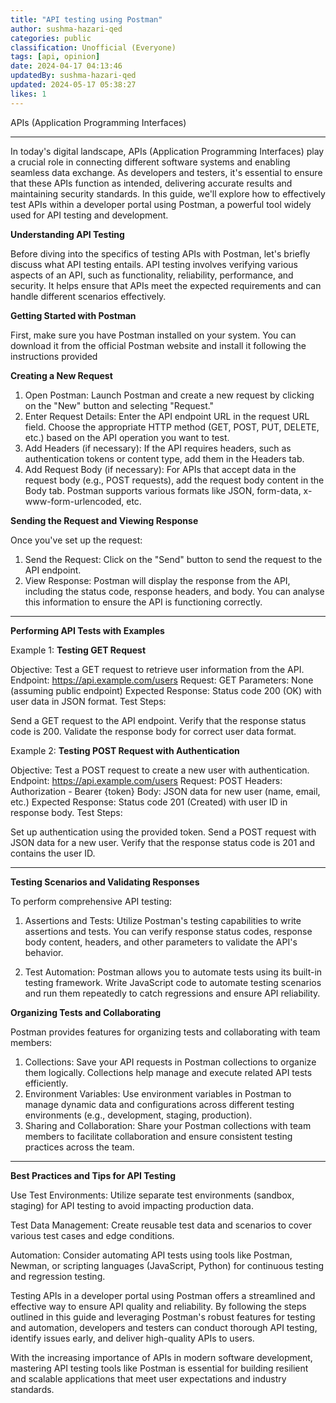 ```yaml
---
title: "API testing using Postman"
author: sushma-hazari-qed
categories: public
classification: Unofficial (Everyone)
tags: [api, opinion]
date: 2024-04-17 04:13:46 
updatedBy: sushma-hazari-qed
updated: 2024-05-17 05:38:27 
likes: 1
---
```


APIs (Application Programming Interfaces)

***

In today's digital landscape, APIs (Application Programming Interfaces) play a crucial role in connecting different software systems and enabling seamless data exchange. As developers and testers, it's essential to ensure that these APIs function as intended, delivering accurate results and maintaining security standards. In this guide, we'll explore how to effectively test APIs within a developer portal using Postman, a powerful tool widely used for API testing and development.

**Understanding API Testing**

Before diving into the specifics of testing APIs with Postman, let's briefly discuss what API testing entails. API testing involves verifying various aspects of an API, such as functionality, reliability, performance, and security. It helps ensure that APIs meet the expected requirements and can handle different scenarios effectively.

**Getting Started with Postman**

First, make sure you have Postman installed on your system. You can download it from the official Postman website and install it following the instructions provided

**Creating a New Request**

1. Open Postman: Launch Postman and create a new request by clicking on the "New" button and selecting "Request."
2. Enter Request Details: Enter the API endpoint URL in the request URL field. Choose the appropriate HTTP method (GET, POST, PUT, DELETE, etc.) based on the API operation you want to test.
3. Add Headers (if necessary): If the API requires headers, such as authentication tokens or content type, add them in the Headers tab.
4. Add Request Body (if necessary): For APIs that accept data in the request body (e.g., POST requests), add the request body content in the Body tab. Postman supports various formats like JSON, form-data, x-www-form-urlencoded, etc.

**Sending the Request and Viewing Response**

Once you've set up the request:

1.	Send the Request: Click on the "Send" button to send the request to the API endpoint.
2.	View Response: Postman will display the response from the API, including the status code, response headers, and body. You can analyse this information to ensure the API is functioning correctly.

***

**Performing API Tests with Examples**

Example 1: **Testing GET Request**

Objective: Test a GET request to retrieve user information from the API.
Endpoint: https://api.example.com/users
Request: GET
Parameters: None (assuming public endpoint)
Expected Response: Status code 200 (OK) with user data in JSON format.
Test Steps:

Send a GET request to the API endpoint.
Verify that the response status code is 200.
Validate the response body for correct user data format.

Example 2: **Testing POST Request with Authentication**

Objective: Test a POST request to create a new user with authentication.
Endpoint: https://api.example.com/users
Request: POST
Headers: Authorization - Bearer {token}
Body: JSON data for new user (name, email, etc.)
Expected Response: Status code 201 (Created) with user ID in response body.
Test Steps:

Set up authentication using the provided token.
Send a POST request with JSON data for a new user.
Verify that the response status code is 201 and contains the user ID.


***

**Testing Scenarios and Validating Responses**

To perform comprehensive API testing:

1. Assertions and Tests: Utilize Postman's testing capabilities to write assertions and tests. You can verify response status codes, response body content, headers, and other parameters to validate the API's behavior.

2. Test Automation: Postman allows you to automate tests using its built-in testing framework. Write JavaScript code to automate testing scenarios and run them repeatedly to catch regressions and ensure API reliability.

**Organizing Tests and Collaborating**

Postman provides features for organizing tests and collaborating with team members:
1.	Collections: Save your API requests in Postman collections to organize them logically. Collections help manage and execute related API tests efficiently.
2.	Environment Variables: Use environment variables in Postman to manage dynamic data and configurations across different testing environments (e.g., development, staging, production).
3.	Sharing and Collaboration: Share your Postman collections with team members to facilitate collaboration and ensure consistent testing practices across the team.


***

**Best Practices and Tips for API Testing**   

Use Test Environments: Utilize separate test environments (sandbox, staging) for API testing to avoid impacting production data.

Test Data Management: Create reusable test data and scenarios to cover various test cases and edge conditions.

Automation: Consider automating API tests using tools like Postman, Newman, or scripting languages (JavaScript, Python) for continuous testing and regression testing.


Testing APIs in a developer portal using Postman offers a streamlined and effective way to ensure API quality and reliability. By following the steps outlined in this guide and leveraging Postman's robust features for testing and automation, developers and testers can conduct thorough API testing, identify issues early, and deliver high-quality APIs to users.

With the increasing importance of APIs in modern software development, mastering API testing tools like Postman is essential for building resilient and scalable applications that meet user expectations and industry standards.
